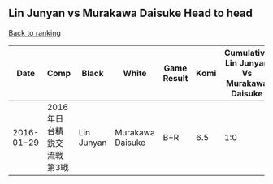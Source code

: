 ## Lin Junyan vs Murakawa Daisuke Head to head

[Back to ranking](../../index.md)




| **Date** | **Comp** | **Black** | **White** | **Game Result** | **Komi** | **Cumulative Lin Junyan Vs Murakawa Daisuke** | **Lin Junyan Streak** | **Murakawa Daisuke Streak** | 
| --- | --- | --- | --- | --- | --- | --- | --- | --- |
| 2016-01-29 | 2016年日台精鋭交流戦第3戦 | Lin Junyan | Murakawa Daisuke | B+R | 6.5 | 1:0 | 1 | 0 |




